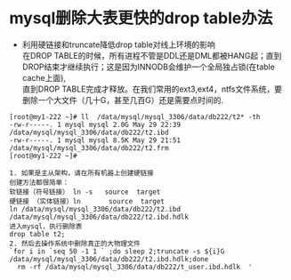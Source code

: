 # mysql删除大表更快的drop table办法
* 利用硬链接和truncate降低drop table对线上环境的影响  
在DROP TABLE的时候，所有进程不管是DDL还是DML都被HANG起；直到DROP结束才继续执行；这是因为INNODB会维护一个全局独占锁(在table cache上面),  
直到DROP TABLE完成才释放。在我们常用的ext3,ext4，ntfs文件系统，要删除一个大文件（几十G，甚至几百G）还是需要点时间的.  
```
[root@my1-222 ~]# ll  /data/mysql/mysql_3306/data/db222/t2* -th
-rw-r-----. 1 mysql mysql 2.0G May 29 22:39 /data/mysql/mysql_3306/data/db222/t2.ibd
-rw-r-----. 1 mysql mysql 8.5K May 29 21:51 /data/mysql/mysql_3306/data/db222/t2.frm
[root@my1-222 ~]# 
```
    1. 如果是主从架构，请在所有机器上创建硬链接  
    创建方法都很简单：
    软链接（符号链接） ln -s   source  target
    硬链接 （实体链接）ln       source  target
    ln /data/mysql/mysql_3306/data/db222/t2.ibd  /data/mysql/mysql_3306/data/db222/t2.ibd.hdlk
    进入mysql，执行删除表
    drop table t2;
    2. 然后去操作系统中删除真正的大物理文件
    `for i in `seq 50 -1 1 ` ;do sleep 2;truncate -s ${i}G /data/mysql/mysql_3306/data/db222/t2.ibd.hdlk;done  
      rm -rf /data/mysql/mysql_3306/data/db222/t_user.ibd.hdlk  '
